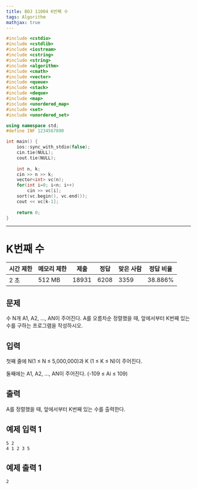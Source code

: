 ```yaml
---
title: BOJ 11004 K번째 수
tags: Algorithm
mathjax: true
---
```



```c++
#include <cstdio>
#include <cstdlib>
#include <iostream>
#include <cstring>
#include <string>
#include <algorithm>
#include <cmath>
#include <vector>
#include <queue>
#include <stack>
#include <deque>
#include <map>
#include <unordered_map>
#include <set>
#include <unordered_set>

using namespace std;
#define INF 1234567890

int main() {
    ios::sync_with_stdio(false);
    cin.tie(NULL);
    cout.tie(NULL);
    
    int n, k;
    cin >> n >> k;
    vector<int> vc(n);
    for(int i=0; i<n; i++)
        cin >> vc[i];
    sort(vc.begin(), vc.end());
    cout << vc[k-1];
    
    return 0;
}


```



---



# K번째 수

| 시간 제한 | 메모리 제한 | 제출  | 정답 | 맞은 사람 | 정답 비율 |
| --------- | ----------- | ----- | ---- | --------- | --------- |
| 2 초      | 512 MB      | 18931 | 6208 | 3359      | 38.886%   |

## 문제

수 N개 A1, A2, ..., AN이 주어진다. A를 오름차순 정렬했을 때, 앞에서부터 K번째 있는 수를 구하는 프로그램을 작성하시오.

## 입력

첫째 줄에 N(1 ≤ N ≤ 5,000,000)과 K (1 ≤ K ≤ N)이 주어진다.

둘째에는 A1, A2, ..., AN이 주어진다. (-109 ≤ Ai ≤ 109)

## 출력

A를 정렬했을 때, 앞에서부터 K번째 있는 수를 출력한다.

## 예제 입력 1

```
5 2
4 1 2 3 5
```

## 예제 출력 1

```
2
```